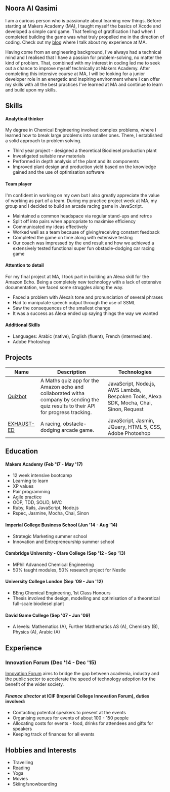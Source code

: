 ## Noora Al Qasimi

I am a curious person who is passionate about learning new things. Before starting at Makers Academy (MA), I taught myself the basics of Xcode and developed a simple card game. That feeling of gratification I had when I completed building the game was what truly propelled me in the direction of coding. Check out my [blog](https://medium.com/@n.k.alqasimi) where I talk about my experience at MA.

Having come from an engineering background, I've always had a technical mind and I realised that I have a passion for problem-solving, no matter the kind of problem. That, combined with my interest in coding led me to seek out a chance to improve myself technically at Makers Academy. After completing this intensive course at MA, I will be looking for a junior developer role in an energetic and inspiring environment where I can offer my skills with all the best practices I've learned at MA and continue to learn and build upon my skills.

## Skills

#### Analytical thinker

My degree in Chemical Engineering involved complex problems, where I learned how to break large problems into smaller ones. There, I established a solid approach to problem solving.
-	Third year project - designed a theoretical Biodiesel production plant
-	Investigated suitable raw materials
-	Performed in depth analysis of the plant and its components
-	Improved plant design and production yield based on the knowledge gained and the use of optimisation software

#### Team player

I'm confident in working on my own but I also greatly appreciate the value of working as part of a team. During my practice project week at MA, my group and I decided to build an arcade racing game in JavaScript.
-	Maintained a common headspace via regular stand-ups and retros
-	Split off into pairs when appropriate to maximise efficiency
-	Communicated my ideas effectively 
- Worked well as a team because of giving/receiving constant feedback 
-	Completed the game on time along with extensive testing
-	Our coach was impressed by the end result and how we achieved a extensively tested functional super fun obstacle-dodging car racing game

#### Attention to detail

For my final project at MA, I took part in building an Alexa skill for the Amazon Echo. Being a completely new technology with a lack of extensive documentation, we faced some struggles along the way.
-	Faced a problem with Alexa’s tone and pronunciation of several phrases 
-	Had to manipulate speech output through the use of SSML
-	Saw the consequences of the smallest change
-	It was a success as Alexa ended up saying things the way we wanted

#### Additional Skills
- Languages: Arabic (native), English (fluent), French (intermediate).
- Adobe Photoshop

## Projects

Name | Description | Technologies
---- | ----------- | ------------
[Quizbot](https://github.com/Noora-q/quizbot-alexa) | A Maths quiz app for the Amazon echo and collaborated witha company by sending the quiz results to their API for progress tracking. | JavaScript, Node.js, AWS Lambda, Bespoken Tools, Alexa SDK, Mocha, Chai, Sinon, Request
[EXHAUST-ED ](https://github.com/Noora-q/EXHAUST-ED) | A racing, obstacle-dodging arcade game. | JavaScript, Jasmin, JQuery, HTML 5, CSS, Adobe Photoshop

## Education

#### Makers Academy (Feb '17 - May '17)
- 12 week intensive bootcamp
- Learning to learn
- XP values
- Pair programming
- Agile practice
- OOP, TDD, SOLID, MVC
- Ruby, Rails, JavaScript, Node.js
- Rspec, Jasmine, Mocha, Chai, Sinon

#### Imperial College Business School (Jun '14 - Aug '14)
- Strategic Marketing summer school
- Innovation and Entrepreneurship summer school

#### Cambridge University - Clare College (Sep '12 - Sep '13)
- MPhil Advanced Chemical Engineering
- 50% taught modules, 50% research project for Nestle

#### University College London	(Sep '09 - Jun '12)
- BEng Chemical Engineering, 1st Class Honours
- Thesis involved the design, modelling and optimisation of a theoretical full-scale biodiesel plant

#### David Game College	(Sep '07 - Jun '09)
- A levels: Mathematics (A), Further Mathematics AS (A), Chemistry (B), Physics (A), Arabic (A)

## Experience

### **Innovation Forum (Dec '14 - Dec '15)**
[Innovation Forum](http://inno-forum.org) aims to bridge the gap between academia, industry and the public sector to accelerate the speed of technology adoption for the benefit of the wider society. 
#### *Finance director* at ICIF (Imperial College Innovation Forum), duties involved:
- Contacting potential speakers to present at the events
- Organising venues for events of about 100 - 150 people
- Allocating costs for events - food, drinks for attendees and gifts for speakers
- Keeping track of finances for all events

## Hobbies and Interests
- Travelling
- Reading
- Yoga
- Movies
- Skiing/snowboarding
